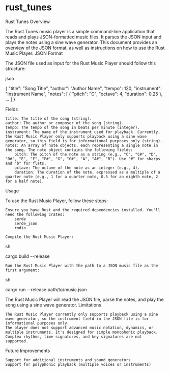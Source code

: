 # rust_tunes

Rust Tunes
Overview

The Rust Tunes music player is a simple command-line application that reads and plays JSON-formatted music files. It parses the JSON input and plays the notes using a sine wave generator. This document provides an overview of the JSON format, as well as instructions on how to use the Rust Music Player.
JSON Format

The JSON file used as input for the Rust Music Player should follow this structure:

json

{
  "title": "Song Title",
  "author": "Author Name",
  "tempo": 120,
  "instrument": "Instrument Name",
  "notes": [
    { "pitch": "C", "octave": 4, "duration": 0.25 },
    ...
  ]
}

Fields

    title: The title of the song (string).
    author: The author or composer of the song (string).
    tempo: The tempo of the song in beats per minute (integer).
    instrument: The name of the instrument used for playback. Currently, the Rust Music Player only supports playback using a sine wave generator, so this field is for informational purposes only (string).
    notes: An array of note objects, each representing a single note in the song. The note object contains the following fields:
        pitch: The pitch of the note as a string (e.g., "C", "C#", "D", "D#", "E", "F", "F#", "G", "G#", "A", "A#", "B"). Use "#" for sharps and "b" for flats.
        octave: The octave of the note as an integer (e.g., 4).
        duration: The duration of the note, expressed as a multiple of a quarter note (e.g., 1 for a quarter note, 0.5 for an eighth note, 2 for a half note).

Usage

To use the Rust Music Player, follow these steps:

    Ensure you have Rust and the required dependencies installed. You'll need the following crates:
        serde
        serde_json
        rodio

    Compile the Rust Music Player:

sh

cargo build --release

    Run the Rust Music Player with the path to a JSON music file as the first argument:

sh

cargo run --release path/to/music.json

The Rust Music Player will read the JSON file, parse the notes, and play the song using a sine wave generator.
Limitations

    The Rust Music Player currently only supports playback using a sine wave generator, so the instrument field in the JSON file is for informational purposes only.
    The player does not support advanced music notation, dynamics, or multiple instruments. It's designed for simple monophonic playback.
    Complex rhythms, time signatures, and key signatures are not supported.

Future Improvements

    Support for additional instruments and sound generators
    Support for polyphonic playback (multiple voices or instruments)
